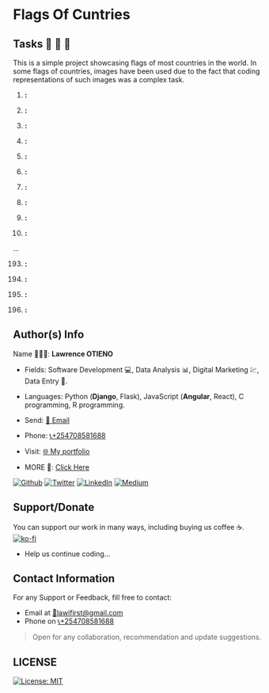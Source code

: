# Flags Of Cuntries

## Tasks 🚨 🚨 🚨

This is a simple project showcasing flags of most countries in the world. In some flags of countries, images have been used due to the fact that coding representations of such images was a complex task.

1. __:__

2. __:__

3. __:__

4. __:__

5. __:__

6. __:__

7. __:__

8. __:__

9. __:__

10. __:__

...

193. __:__

194. __:__

195. __:__

196. __:__

## Author(s) Info

Name 👨🏽‍💻: __Lawrence OTIENO__

* Fields: Software Development 💻, Data Analysis 📊, Digital Marketing 💹, Data Entry 📑.

* Languages: Python (__Django__, Flask), JavaScript (__Angular__, React), C programming, R programming.

* Send: [📧 Email](mailto:lawifirst@gmail.com)

* Phone: [📞+254708581688](tel:+254708581688)

* Visit: [🌐 My portfolio](https://lawiotieno.github.io/portfolio)

* MORE 🔗: [Click Here](https://shor.by/lawi)

<p> <a href="https://github.com/streetgrandmaster" target="_blank"><img alt="Github" src="https://img.shields.io/badge/GitHub-%2312100E.svg?&style=for-the-badge&logo=Github&logoColor=white" /></a> <a href="https://twitter.com/LawiGrandmaster" target="_blank"><img alt="Twitter" src="https://img.shields.io/badge/twitter-%231DA1F2.svg?&style=for-the-badge&logo=twitter&logoColor=white" /></a> <a href="https://www.linkedin.com/in/streetgrandmaster" target="_blank"><img alt="LinkedIn" src="https://img.shields.io/badge/linkedin-%230077B5.svg?&style=for-the-badge&logo=linkedin&logoColor=white" /></a> <a href="https://medium.com/@streetgm" target="_blank"><img alt="Medium" src="https://img.shields.io/badge/medium-%2312100E.svg?&style=for-the-badge&logo=medium&logoColor=white" /></a>
</p>

## Support/Donate

You can support our work in many ways, including buying us coffee ☕️.  
[![ko-fi](https://ko-fi.com/img/githubbutton_sm.svg)](https://ko-fi.com/N4N26PU7L)

* Help us continue coding...

<!-- [Buy Me Coffee ☕️](https://ko-fi.com/streetgrandmaster) -->

## Contact Information

For any Support or Feedback, fill free to contact:

* Email at [📧lawifirst@gmail.com](mailto:lawifirst@gmail.com)
* Phone on [📞+254708581688](tel:+254708581688)

> Open for any collaboration, recommendation and update suggestions.

## LICENSE

[![License: MIT](https://img.shields.io/badge/License-MIT-yellow.svg)](/LICENSE)

<!-- [MIT License](https://choosealicense.com/licenses/mit/) -->
